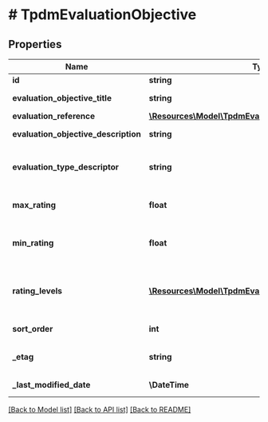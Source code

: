 # # TpdmEvaluationObjective

## Properties

Name | Type | Description | Notes
------------ | ------------- | ------------- | -------------
**id** | **string** |  | [optional]
**evaluation_objective_title** | **string** | The name or title of the evaluation Objective. |
**evaluation_reference** | [**\Resources\Model\TpdmEvaluationReference**](TpdmEvaluationReference.md) |  |
**evaluation_objective_description** | **string** | The long description of the Evaluation Objective. | [optional]
**evaluation_type_descriptor** | **string** | The type of the evaluation Objective (e.g., observation, principal, peer, student survey, student growth). | [optional]
**max_rating** | **float** | The maximum summary numerical rating or score for the evaluation Objective. | [optional]
**min_rating** | **float** | The minimum summary numerical rating or score for the evaluation Objective. If omitted, assumed to be 0.0. | [optional]
**rating_levels** | [**\Resources\Model\TpdmEvaluationObjectiveRatingLevel[]**](TpdmEvaluationObjectiveRatingLevel.md) | An unordered collection of evaluationObjectiveRatingLevels. The descriptive level(s) of ratings (cut scores) for evaluation Objective. | [optional]
**sort_order** | **int** | The sort order of this Evaluation Objective. | [optional]
**_etag** | **string** | A unique system-generated value that identifies the version of the resource. | [optional]
**_last_modified_date** | **\DateTime** | The date and time the resource was last modified. | [optional]

[[Back to Model list]](../../README.md#models) [[Back to API list]](../../README.md#endpoints) [[Back to README]](../../README.md)

